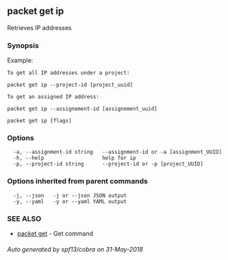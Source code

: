 ## packet get ip

Retrieves IP addresses

### Synopsis

Example:
	
	To get all IP addresses under a project:

	packet get ip --project-id [project_uuid] 
	
	To get an assigned IP address:

	packet get ip --assignement-id [assignement_uuid]
	

```
packet get ip [flags]
```

### Options

```
  -a, --assignment-id string   --assignment-id or -a [assignment_UUID]
  -h, --help                   help for ip
  -p, --project-id string      --project-id or -p [project_UUID]
```

### Options inherited from parent commands

```
  -j, --json   -j or --json JSON output
  -y, --yaml   -y or --yaml YAML output
```

### SEE ALSO

* [packet get](packet_get.md)	 - Get command

###### Auto generated by spf13/cobra on 31-May-2018
